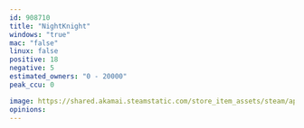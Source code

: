 ```yaml
---
id: 908710
title: "NightKnight"
windows: "true"
mac: "false"
linux: false
positive: 18
negative: 5
estimated_owners: "0 - 20000"
peak_ccu: 0

image: https://shared.akamai.steamstatic.com/store_item_assets/steam/apps/908710/header.jpg?t=1539506547
opinions:
---
```


